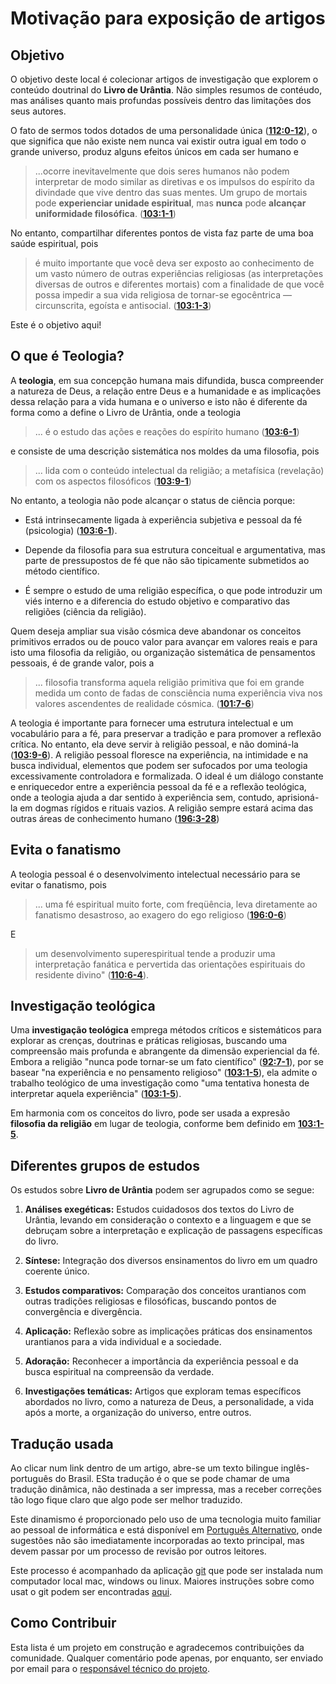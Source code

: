 # Motivação para exposição de artigos

## Objetivo

O objetivo deste local é colecionar artigos de investigação que explorem o conteúdo doutrinal do **Livro de Urântia**. Não simples resumos de contéudo, mas análises quanto mais profundas possíveis dentro das limitações dos seus autores.

O fato de sermos todos dotados de uma personalidade única (**<a href="javascript:showParagraph(112,0,12)" title="Abrir o parágrafo 112:0-12">112:0-12</a>**), o que significa que não existe nem nunca vai existir outra igual em todo o grande universo, produz alguns efeitos únicos em cada ser humano e

> ...ocorre inevitavelmente que dois seres humanos não podem interpretar de modo similar as diretivas e os impulsos do espírito da divindade que vive dentro das suas mentes. Um grupo de mortais pode **experienciar unidade espiritual**, mas **nunca** pode **alcançar uniformidade filosófica**. (**<a href="javascript:showParagraph(103,1,1)" title="Abrir o parágrafo 103:1-1">103:1-1</a>**)

No entanto, compartilhar diferentes pontos de vista faz parte de uma boa saúde espiritual, pois

> é muito importante que você deva ser exposto ao conhecimento de um vasto número de outras experiências religiosas (as interpretações diversas de outros e diferentes mortais) com a finalidade de que você possa impedir a sua vida religiosa de tornar-se egocêntrica — circunscrita, egoísta e antisocial. (**<a href="javascript:showParagraph(103,1,3)" title="Abrir o parágrafo 103:1-3">103:1-3</a>**)

Este é o objetivo aqui!

## O que é Teologia?

A **teologia**, em sua concepção humana mais difundida, busca compreender a natureza de Deus, a relação entre Deus e a humanidade e as implicações dessa relação para a vida humana e o universo e isto não é diferente da forma como a define o Livro de Urântia, onde a teologia

> ... é o estudo das ações e reações do espírito humano (**<a href="javascript:showParagraph(103,6,1)" title="Abrir o parágrafo 103:6-1">103:6-1</a>**)

e consiste de uma descrição sistemática nos moldes da uma filosofia, pois

> ... lida com o conteúdo intelectual da religião; a metafísica (revelação) com os aspectos filosóficos (**<a href="javascript:showParagraph(103,9,1)" title="Abrir o parágrafo 103:9-1">103:9-1</a>**)

No entanto, a teologia não pode alcançar o status de ciência porque:

* Está intrinsecamente ligada à experiência subjetiva e pessoal da fé (psicologia) (**<a href="javascript:showParagraph(103,6,1)" title="Abrir o parágrafo 103:6-1">103:6-1</a>**).

* Depende da filosofia para sua estrutura conceitual e argumentativa, mas parte de pressupostos de fé que não são tipicamente submetidos ao método científico.

* É sempre o estudo de uma religião específica, o que pode introduzir um viés interno e a diferencia do estudo objetivo e comparativo das religiões (ciência da religião).

Quem deseja ampliar sua visão cósmica deve abandonar os conceitos primitivos errados ou de pouco valor para avançar em valores reais e para isto uma filosofia da religião, ou organização sistemática de pensamentos pessoais, é de grande valor, pois a

> ... filosofia transforma aquela religião primitiva que foi em grande medida um conto de fadas de consciência numa experiência viva nos valores ascendentes de realidade cósmica. (**<a href="javascript:showParagraph(101,7,6)" title="Abrir o parágrafo 101:7-6">101:7-6</a>**)

A teologia é importante para fornecer uma estrutura intelectual e um vocabulário para a fé, para preservar a tradição e para promover a reflexão crítica. No entanto, ela deve servir à religião pessoal, e não dominá-la (**<a href="javascript:showParagraph(103,9,6)" title="Abrir o parágrafo 103:9-6">103:9-6</a>**). A religião pessoal floresce na experiência, na intimidade e na busca individual, elementos que podem ser sufocados por uma teologia excessivamente controladora e formalizada. O ideal é um diálogo constante e enriquecedor entre a experiência pessoal da fé e a reflexão teológica, onde a teologia ajuda a dar sentido à experiência sem, contudo, aprisioná-la em dogmas rígidos e rituais vazios. A religião sempre estará acima das outras áreas de conhecimento humano (**<a href="javascript:showParagraph(196,3,28)" title="Abrir o parágrafo 196:3-28">196:3-28</a>**)

## Evita o fanatismo

A teologia pessoal é o desenvolvimento intelectual necessário para se evitar o fanatismo, pois

> ... uma fé espiritual muito forte, com freqüência, leva diretamente ao fanatismo desastroso, ao exagero do ego religioso (**<a href="javascript:showParagraph(196,0,6)" title="Abrir o parágrafo 196:0-6">196:0-6</a>**)

E

> um desenvolvimento superespiritual tende a produzir uma interpretação fanática e pervertida das orientações espirituais do residente divino" (**<a href="javascript:showParagraph(110,6,4)" title="Abrir o parágrafo 110:6-4">110:6-4</a>**).

## Investigação teológica

Uma **investigação teológica** emprega métodos críticos e sistemáticos para explorar as crenças, doutrinas e práticas religiosas, buscando uma compreensão mais profunda e abrangente da dimensão experiencial da fé. Embora a religião "nunca pode tornar-se um fato científico" (**<a href="javascript:showParagraph(92,7,1)" title="Abrir o parágrafo 92:7-1">92:7-1</a>**), por se basear "na experiência e no pensamento religioso" (**<a href="javascript:showParagraph(103,1,5)" title="Abrir o parágrafo 103:1-5">103:1-5</a>**), ela admite o trabalho teológico de uma investigação como "uma tentativa honesta de interpretar aquela experiência" (**<a href="javascript:showParagraph(103,1,5)" title="Abrir o parágrafo 103:1-5">103:1-5</a>**).

Em harmonia com os conceitos do livro, pode ser usada a expresão **filosofia da religião** em lugar de teologia, conforme bem definido em **<a href="javascript:showParagraph(103,1,5)" title="Abrir o parágrafo 103:1-5">103:1-5</a>**.

## Diferentes grupos de estudos

Os estudos sobre **Livro de Urântia** podem ser agrupados como se segue:

1. **Análises exegéticas:** Estudos cuidadosos dos textos do Livro de Urântia, levando em consideração o contexto e a linguagem e que se debruçam sobre a interpretação e explicação de passagens específicas do livro.

2. **Síntese:** Integração dos diversos ensinamentos do livro em um quadro coerente único.

3. **Estudos comparativos:** Comparação dos conceitos urantianos com outras tradições religiosas e filosóficas, buscando pontos de convergência e divergência.

4. **Aplicação:** Reflexão sobre as implicações práticas dos ensinamentos urantianos para a vida individual e a sociedade.

5. **Adoração:** Reconhecer a importância da experiência pessoal e da busca espiritual na compreensão da verdade.

6. **Investigações temáticas:** Artigos que exploram temas específicos abordados no livro, como a natureza de Deus, a personalidade, a vida após a morte, a organização do universo, entre outros.

## Tradução usada

Ao clicar num link dentro de um artigo, abre-se um texto bilingue inglês-português do Brasil. ESta tradução é o que se pode chamar de uma tradução dinâmica, não destinada a ser impressa, mas a receber correções tão logo fique claro que algo pode ser melhor traduzido.

Este dinamismo é proporcionado pelo uso de uma tecnologia muito familiar ao pessoal de informática e está disponível em [Português Alternativo](https://github.com/Rogreis/PtAlternative), onde sugestões não são imediatamente incorporadas ao texto principal, mas devem passar por um processo de revisão por outros leitores.

Este processo é acompanhado da aplicação [git](https://git-scm.com/downloads) que pode ser instalada num computador local mac, windows ou linux. Maiores instruções sobre como usat o git podem ser encontradas [aqui](https://www.w3schools.com/git/).

## Como Contribuir

Esta lista é um projeto em construção e agradecemos contribuições da comunidade. Qualquer comentário pode apenas, por enquanto, ser enviado por email para o <a href="mailto:rogreis&#64;gmail&#46;com">responsável técnico do projeto</a>.
